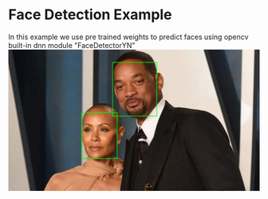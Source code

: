 # Face Detection Example
In this example we use pre trained weights to
predict faces using opencv built-in dnn module "FaceDetectorYN"
![This is an image](out.jpg)

